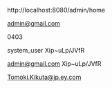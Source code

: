 http://localhost:8080/admin/home



admin@gmail.com

0403

system_user
Xip~uLp/JVfR

admin@gmail.com
Xip~uLp/JVfR




Tomoki.Kikuta@jp.ey.com